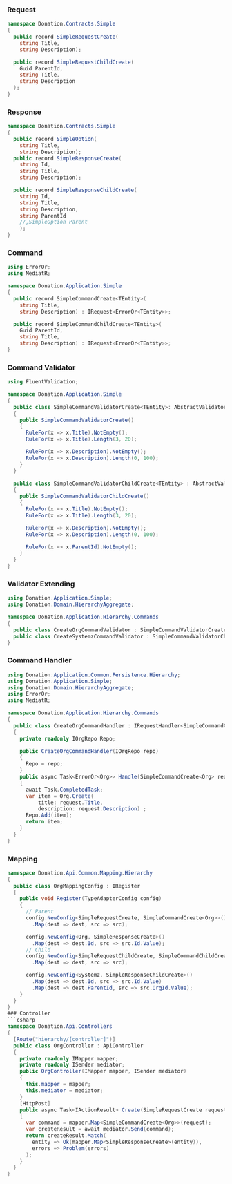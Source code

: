 ﻿### Request
```csharp
namespace Donation.Contracts.Simple
{
  public record SimpleRequestCreate(
    string Title,
    string Description);

  public record SimpleRequestChildCreate(
    Guid ParentId,
    string Title,
    string Description
  );
}
```
### Response
```csharp
namespace Donation.Contracts.Simple
{
  public record SimpleOption(
    string Title,
    string Description);
  public record SimpleResponseCreate(
    string Id,
    string Title,
    string Description);

  public record SimpleResponseChildCreate(
    string Id,
    string Title,
    string Description,
    string ParentId
    //,SimpleOption Parent
    );
}
```
### Command
```csharp
using ErrorOr;
using MediatR;

namespace Donation.Application.Simple
{
  public record SimpleCommandCreate<TEntity>(
    string Title,
    string Description) : IRequest<ErrorOr<TEntity>>;

  public record SimpleCommandChildCreate<TEntity>(
    Guid ParentId,
    string Title,
    string Description) : IRequest<ErrorOr<TEntity>>;
}
```
### Command Validator
```csharp
using FluentValidation;

namespace Donation.Application.Simple
{
  public class SimpleCommandValidatorCreate<TEntity>: AbstractValidator<SimpleCommandCreate<TEntity>>
  {
    public SimpleCommandValidatorCreate()
    {
      RuleFor(x => x.Title).NotEmpty();
      RuleFor(x => x.Title).Length(3, 20);

      RuleFor(x => x.Description).NotEmpty();
      RuleFor(x => x.Description).Length(0, 100);
    }
  }

  public class SimpleCommandValidatorChildCreate<TEntity> : AbstractValidator<SimpleCommandChildCreate<TEntity>>
  {
    public SimpleCommandValidatorChildCreate()
    {
      RuleFor(x => x.Title).NotEmpty();
      RuleFor(x => x.Title).Length(3, 20);

      RuleFor(x => x.Description).NotEmpty();
      RuleFor(x => x.Description).Length(0, 100);

      RuleFor(x => x.ParentId).NotEmpty();
    }
  }
}
```
### Validator Extending
```csharp
using Donation.Application.Simple;
using Donation.Domain.HierarchyAggregate;

namespace Donation.Application.Hierarchy.Commands
{
  public class CreateOrgCommandValidator : SimpleCommandValidatorCreate<Org> { }
  public class CreateSystemzCommandValidator : SimpleCommandValidatorChildCreate<Systemz> { }
}
```
### Command Handler

```csharp
using Donation.Application.Common.Persistence.Hierarchy;
using Donation.Application.Simple;
using Donation.Domain.HierarchyAggregate;
using ErrorOr;
using MediatR;

namespace Donation.Application.Hierarchy.Commands
{
  public class CreateOrgCommandHandler : IRequestHandler<SimpleCommandCreate<Org>, ErrorOr<Org>>
  {
    private readonly IOrgRepo Repo;

    public CreateOrgCommandHandler(IOrgRepo repo)
    {
      Repo = repo;
    }
    public async Task<ErrorOr<Org>> Handle(SimpleCommandCreate<Org> request, CancellationToken cancellationToken)
    {
      await Task.CompletedTask;
      var item = Org.Create(
          title: request.Title,
          description: request.Description) ;
      Repo.Add(item);
      return item;
    }
  }
}
```
### Mapping 
```csharp
namespace Donation.Api.Common.Mapping.Hierarchy
{
  public class OrgMappingConfig : IRegister
  {
    public void Register(TypeAdapterConfig config)
    {
      // Parent
      config.NewConfig<SimpleRequestCreate, SimpleCommandCreate<Org>>()
        .Map(dest => dest, src => src);

      config.NewConfig<Org, SimpleResponseCreate>()
        .Map(dest => dest.Id, src => src.Id.Value);
      // Child
      config.NewConfig<SimpleRequestChildCreate, SimpleCommandChildCreate<Systemz>>()
        .Map(dest => dest, src => src);

      config.NewConfig<Systemz, SimpleResponseChildCreate>()
        .Map(dest => dest.Id, src => src.Id.Value)
        .Map(dest => dest.ParentId, src => src.OrgId.Value);
    }
  }
}
### Controller
```csharp
namespace Donation.Api.Controllers
{
  [Route("hierarchy/[controller]")]
  public class OrgController : ApiController
  {
    private readonly IMapper mapper;
    private readonly ISender mediator;
    public OrgController(IMapper mapper, ISender mediator)
    {
      this.mapper = mapper;
      this.mediator = mediator;
    }
    [HttpPost]
    public async Task<IActionResult> Create(SimpleRequestCreate request)
    {
      var command = mapper.Map<SimpleCommandCreate<Org>>(request);
      var createResult = await mediator.Send(command);
      return createResult.Match(
        entity => Ok(mapper.Map<SimpleResponseCreate>(entity)),
        errors => Problem(errors)
      );
    }
  }
}
```